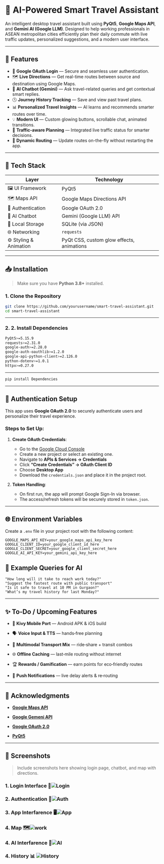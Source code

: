 # 🚀 AI-Powered Smart Travel Assistant

An intelligent desktop travel assistant built using **PyQt5**, **Google Maps API**, and **Gemini AI (Google LLM)**. Designed to help working professionals in ASEAN metropolitan cities efficiently plan their daily commute with live traffic updates, personalized suggestions, and a modern user interface.

---

## 🌟 Features

- 🔐 **Google OAuth Login** — Secure and seamless user authentication.
- 🗺️ **Live Directions** — Get real-time routes between source and destination using Google Maps.
- 🧠 **AI Chatbot (Gemini)** — Ask travel-related queries and get contextual smart replies.
- 🕓 **Journey History Tracking** — Save and view past travel plans.
- 📊 **Personalized Travel Insights** — AI learns and recommends smarter routes over time.
- 💡 **Modern UI** — Custom glowing buttons, scrollable chat, animated transitions.
- 📍 **Traffic-aware Planning** — Integrated live traffic status for smarter decisions.
- 🔄 **Dynamic Routing** — Update routes on-the-fly without restarting the app.

---

## 🧰 Tech Stack

| Layer | Technology |
|------|------------|
| 🖼️ UI Framework | PyQt5 |
| 🗺️ Maps API | Google Maps Directions API |
| 🔐 Authentication | Google OAuth 2.0 |
| 🧠 AI Chatbot | Gemini (Google LLM) API |
| 💾 Local Storage | SQLite (via JSON) |
| 🌐 Networking | `requests` |
| ⚙️ Styling & Animation | PyQt CSS, custom glow effects, animations |

---

## 📥 Installation

> Make sure you have **Python 3.8+** installed.

### 1. Clone the Repository
```bash
git clone https://github.com/yourusername/smart-travel-assistant.git
cd smart-travel-assistant
```
---
### 2. 2. Install Dependencies
```bash
PyQt5>=5.15.9
requests>=2.31.0
google-auth>=2.28.0
google-auth-oauthlib>=1.2.0
google-api-python-client>=2.126.0
python-dotenv>=1.0.1
httpx>=0.27.0
```

---

```bash
pip install Dependencies
```

---
## 🔐 Authentication Setup

This app uses **Google OAuth 2.0** to securely authenticate users and personalize their travel experience.

### Steps to Set Up:

1. **Create OAuth Credentials**:
   - Go to the [Google Cloud Console](https://console.cloud.google.com/)
   - Create a new project or select an existing one.
   - Navigate to **APIs & Services → Credentials**
   - Click **“Create Credentials” → OAuth Client ID**
   - Choose **Desktop App**
   - Download the `credentials.json` and place it in the project root.

2. **Token Handling**:
   - On first run, the app will prompt Google Sign-In via browser.
   - The access/refresh tokens will be securely stored in `token.json`.


---

## 🌐 Environment Variables

Create a `.env` file in your project root with the following content:

```env
GOOGLE_MAPS_API_KEY=your_google_maps_api_key_here
GOOGLE_CLIENT_ID=your_google_client_id_here
GOOGLE_CLIENT_SECRET=your_google_client_secret_here
GOOGLE_AI_API_KEY=your_gemini_api_key_here
```
## 🤖 Example Queries for AI
```"Plan my trip from Andheri to Churchgate avoiding traffic"
"How long will it take to reach work today?"
"Suggest the fastest route with public transport"
"Is it safe to travel at 10 PM in Gurgaon?"
"What’s my travel history for last Monday?"
```

---
## ✨ To‑Do / Upcoming Features

- 📱 **Kivy Mobile Port** — Android APK & iOS build

- 🗣 **Voice Input & TTS** — hands‑free planning

- 🚌 **Multimodal Transport Mix** — ride‑share + transit combos

- 🌐 **Offline Caching** — last‑mile routing without internet

- 🏆 **Rewards / Gamification** — earn points for eco‑friendly routes

- 🔔 **Push Notifications** — live delay alerts & re‑routing


---
## 🙏 Acknowledgments

- **[Google Maps API](https://developers.google.com/maps/documentation)**

- **[Google Gemeni API](https://ai.google.dev/)**

- **[Google OAuth 2.0](https://developers.google.com/identity/protocols/oauth2)**

- **[PyQt5](https://pypi.org/project/PyQt5/)**

---

## 📸 Screenshots

> Include screenshots here showing login page, chatbot, and map with directions.
### 1. Login Interface 🔐![Login](Screenshots/Screenshot%20(528).png)

### 2. Authentication 👤![Auth](Screenshots/Screenshot%20(534).png)

### 3. App Interfarence 🖥️![App](Screenshots/Screenshot%20(533).png)

### 4. Map 🗺️![work](Screenshots/Screenshot%20(530).png)

### 4. AI Interfarence 🤖![AI](Screenshots/Screenshot%20(531).png)

### 4. History 📊 ![History](Screenshots/Screenshot%20(532).png)

